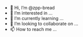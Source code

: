 - 👋 Hi, I’m @zpp-bread
- 👀 I’m interested in ...
- 🌱 I’m currently learning ...
- 💞️ I’m looking to collaborate on ...
- 📫 How to reach me ...


